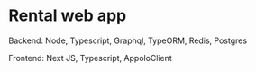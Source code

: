 # Rental web app

Backend: Node, Typescript, Graphql, TypeORM, Redis, Postgres

Frontend: Next JS, Typescript, AppoloClient
